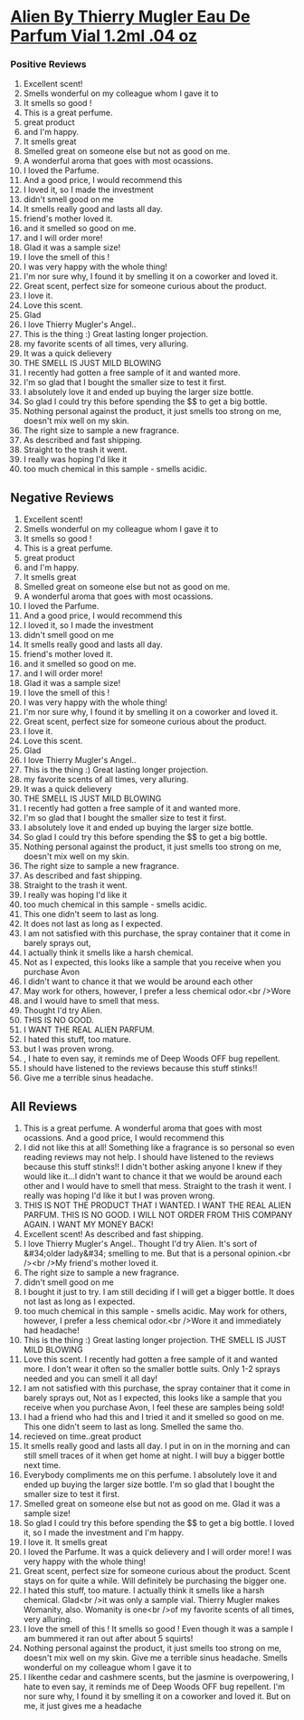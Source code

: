 # [Alien By Thierry Mugler Eau De Parfum Vial 1.2ml .04 oz](https://products.checkmycream.com/products/Alien-By-Thierry-Mugler-Eau-De-Parfum-Vial-1.2ml-.04-oz.html)

### Positive Reviews

<ol>
      <li>Excellent scent!</li>
      <li>Smells wonderful on my colleague whom I gave it to</li>
      <li>It smells so good !</li>
      <li>This is a great perfume.</li>
      <li>great product</li>
      <li>and I&#x27;m happy.</li>
      <li>It smells great</li>
      <li>Smelled great on someone else but not as good on me.  </li>
      <li>A wonderful aroma that goes with most ocassions.</li>
      <li>I loved the Parfume.  </li>
      <li>And a good price, I would recommend this</li>
      <li>I loved it, so I made the investment</li>
      <li>didn&#x27;t smell good on me</li>
      <li>It smells really good and lasts all day.</li>
      <li>friend&#x27;s mother loved it.</li>
      <li>and it smelled so good on me.  </li>
      <li>and I will order more!  </li>
      <li>Glad it was a sample size!</li>
      <li>I love the smell of this !</li>
      <li>I was very happy with the whole thing!</li>
      <li>I&#x27;m nor sure why, I found it by smelling it on a coworker and loved it.  </li>
      <li>Great scent, perfect size for someone curious about the product.</li>
      <li>I love it.</li>
      <li>Love this scent.</li>
      <li>Glad</li>
      <li>I love Thierry Mugler&#x27;s Angel..</li>
      <li>This is the thing :) Great lasting longer projection.</li>
      <li>my favorite scents of all times, very alluring.</li>
      <li>It was a quick delievery</li>
      <li>THE SMELL IS JUST MILD BLOWING</li>
      <li>I recently had gotten a free sample of it and wanted more.</li>
      <li>I&#x27;m so glad that I bought the smaller size to test it first.</li>
      <li>I absolutely love it and ended up buying the larger size bottle.</li>
      <li>So glad I could try this before spending the $$ to get a big bottle.  </li>
      <li>Nothing personal against the product, it just smells too strong on me, doesn&#x27;t mix well on my skin.  </li>
      <li>The right size to sample a new fragrance.</li>
      <li>As described and fast shipping.</li>
      <li>Straight to the trash it went.</li>
      <li>I really was hoping I&#x27;d like it</li>
      <li>too much chemical in this sample - smells acidic.  </li>
</ol>


<h2>Negative Reviews</h2>
<ol>
<li> Excellent scent!</li>
<li> Smells wonderful on my colleague whom I gave it to</li>
<li> It smells so good !</li>
<li> This is a great perfume.</li>
<li> great product</li>
<li> and I&#x27;m happy.</li>
<li> It smells great</li>
<li> Smelled great on someone else but not as good on me.  </li>
<li> A wonderful aroma that goes with most ocassions.</li>
<li> I loved the Parfume.  </li>
<li> And a good price, I would recommend this</li>
<li> I loved it, so I made the investment</li>
<li> didn&#x27;t smell good on me</li>
<li> It smells really good and lasts all day.</li>
<li> friend&#x27;s mother loved it.</li>
<li> and it smelled so good on me.  </li>
<li> and I will order more!  </li>
<li> Glad it was a sample size!</li>
<li> I love the smell of this !</li>
<li> I was very happy with the whole thing!</li>
<li> I&#x27;m nor sure why, I found it by smelling it on a coworker and loved it.  </li>
<li> Great scent, perfect size for someone curious about the product.</li>
<li> I love it.</li>
<li> Love this scent.</li>
<li> Glad</li>
<li> I love Thierry Mugler&#x27;s Angel..</li>
<li> This is the thing :) Great lasting longer projection.</li>
<li> my favorite scents of all times, very alluring.</li>
<li> It was a quick delievery</li>
<li> THE SMELL IS JUST MILD BLOWING</li>
<li> I recently had gotten a free sample of it and wanted more.</li>
<li> I&#x27;m so glad that I bought the smaller size to test it first.</li>
<li> I absolutely love it and ended up buying the larger size bottle.</li>
<li> So glad I could try this before spending the $$ to get a big bottle.  </li>
<li> Nothing personal against the product, it just smells too strong on me, doesn&#x27;t mix well on my skin.  </li>
<li> The right size to sample a new fragrance.</li>
<li> As described and fast shipping.</li>
<li> Straight to the trash it went.</li>
<li> I really was hoping I&#x27;d like it</li>
<li> too much chemical in this sample - smells acidic.  </li>
<li> This one didn&#x27;t seem to last as long.</li>
<li> It does not last as long as I expected.</li>
<li> I am not satisfied with this purchase, the spray container that it come in barely sprays out,</li>
<li> I actually think it smells like a harsh chemical.</li>
<li> Not as I expected, this looks like a sample that you receive when you purchase Avon</li>
<li> I didn&#x27;t want to chance it that we would be around each other</li>
<li> May work for others, however, I prefer a less chemical odor.&lt;br /&gt;Wore</li>
<li> and I would have to smell that mess.</li>
<li> Thought I&#x27;d try Alien.</li>
<li> THIS IS NO GOOD.</li>
<li> I WANT THE REAL ALIEN PARFUM.</li>
<li> I hated this stuff, too mature.</li>
<li> but I was proven wrong.</li>
<li> , I hate to even say, it reminds me of Deep Woods OFF bug repellent.  </li>
<li> I should have listened to the reviews because this stuff stinks!!</li>
<li> Give me a terrible sinus headache.</li>
</ol>

<h2>All Reviews</h2>

<ol>
    <li> This is a great perfume. A wonderful aroma that goes with most ocassions. And a good price, I would recommend this</li>
    <li> I did not like this at all! Something like a fragrance is so personal so even reading reviews may not help. I should have listened to the reviews because this stuff stinks!! I didn&#x27;t bother asking anyone I knew if they would like it...I didn&#x27;t want to chance it that we would be around each other and I would have to smell that mess. Straight to the trash it went. I really was hoping I&#x27;d like it but I was proven wrong.</li>
    <li> THIS IS NOT THE PRODUCT THAT I WANTED. I WANT THE REAL ALIEN PARFUM. THIS IS NO GOOD. I WILL NOT ORDER FROM THIS COMPANY AGAIN. I WANT MY MONEY BACK!</li>
    <li> Excellent scent! As described and fast shipping.</li>
    <li> I love Thierry Mugler&#x27;s Angel.. Thought I&#x27;d try Alien. It&#x27;s sort of &amp;#34;older lady&amp;#34; smelling to me. But that is a personal opinion.&lt;br /&gt;&lt;br /&gt;My friend&#x27;s mother loved it.</li>
    <li> The right size to sample a new fragrance.</li>
    <li> didn&#x27;t smell good on me</li>
    <li> I bought it just to try.  I am still deciding if I will get a bigger bottle. It does not last as long as I expected.</li>
    <li> too much chemical in this sample - smells acidic.  May work for others, however, I prefer a less chemical odor.&lt;br /&gt;Wore it and immediately had headache!</li>
    <li> This is the thing :) Great lasting longer projection. THE SMELL IS JUST MILD BLOWING</li>
    <li> Love this scent. I recently had gotten a free sample of it and wanted more. I don&#x27;t wear it often so the smaller bottle suits. Only 1-2 sprays needed and you can smell it all day!</li>
    <li> I am not satisfied with this purchase, the spray container that it come in barely sprays out, Not as I expected, this looks like a sample that you receive when you purchase Avon, I feel these are samples being sold!</li>
    <li> I had a friend who had this and I tried it and it smelled so good on me.  This one didn&#x27;t seem to last as long. Smelled the same tho.</li>
    <li> recieved on time..great product</li>
    <li> It smells really good and lasts all day. I put in on in the morning and can still smell traces of it when get home at night. I will buy a bigger bottle next time.</li>
    <li> Everybody compliments me on this perfume. I absolutely love it and ended up buying the larger size bottle. I&#x27;m so glad that I bought the smaller size to test it first.</li>
    <li> Smelled great on someone else but not as good on me.  Glad it was a sample size!</li>
    <li> So glad I could try this before spending the $$ to get a big bottle.  I loved it, so I made the investment and I&#x27;m happy.</li>
    <li> I love it. It smells great</li>
    <li> I loved the Parfume.  It was a quick delievery and I will order more!  I was very happy with the whole thing!</li>
    <li> Great scent, perfect size for someone curious about the product. Scent stays on for quite a while. Will definitely be purchasing the bigger one.</li>
    <li> I hated this stuff, too mature. I actually think it smells like a harsh chemical. Glad&lt;br /&gt;it was only a sample vial. Thierry Mugler makes Womanity, also. Womanity is one&lt;br /&gt;of my favorite scents of all times, very alluring.</li>
    <li> I love the smell of this ! It smells so good ! Even though it was a sample I am bummered it ran out after about 5 squirts!</li>
    <li> Nothing personal against the product, it just smells too strong on me, doesn&#x27;t mix well on my skin.  Give me a terrible sinus headache. Smells wonderful on my colleague whom I gave it to</li>
    <li> I likenthe cedar and cashmere scents, but the jasmine is overpowering, I hate to even say, it reminds me of Deep Woods OFF bug repellent.  I&#x27;m nor sure why, I found it by smelling it on a coworker and loved it.  But on me, it just gives me a headache</li>
</ol>




